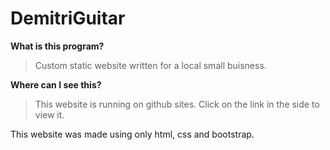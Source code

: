 # DemitriGuitar

**What is this program?**

> Custom static website written for a local small buisness. 

**Where can I see this?**

> This website is running on github sites. Click on the link in the side to view it.

This website was made using only html, css and bootstrap. 



